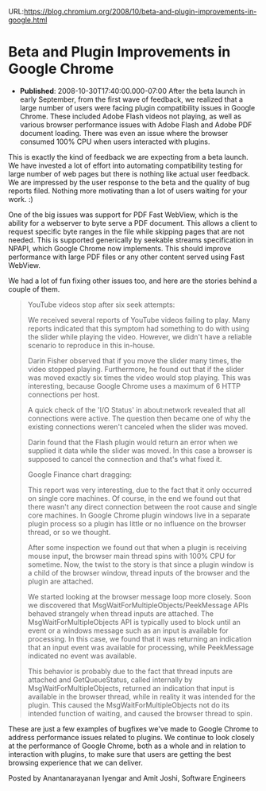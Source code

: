 URL:https://blog.chromium.org/2008/10/beta-and-plugin-improvements-in-google.html
# Beta and Plugin Improvements in Google Chrome
- **Published**: 2008-10-30T17:40:00.000-07:00
After the beta launch in early September, from the first wave of feedback, we realized that a large number of users were facing plugin compatibility issues in Google Chrome. These included Adobe Flash videos not playing, as well as various browser performance issues with Adobe Flash and Adobe PDF document loading. There was even an issue where the browser consumed 100% CPU when users interacted with plugins.

This is exactly the kind of feedback we are expecting from a beta launch. We have invested a lot of effort into automating compatibility testing for large number of web pages but there is nothing like actual user feedback. We are impressed by the user response to the beta and the quality of bug reports filed. Nothing more motivating than a lot of users waiting for your work. :)

One of the big issues was support for PDF Fast WebView, which is the ability for a webserver to byte serve a PDF document. This allows a client to request specific byte ranges in the file while skipping pages that are not needed. This is supported generically by seekable streams specification in NPAPI, which Google Chrome now implements. This should improve performance with large PDF files or any other content served using Fast WebView.

We had a lot of fun fixing other issues too, and here are the stories behind a couple of them.

> YouTube videos stop after six seek attempts:
>
> We received several reports of YouTube videos failing to play. Many reports indicated that this symptom had something to do with using the slider while playing the video. However, we didn't have a reliable scenario to reproduce in this in-house.
>
> Darin Fisher observed that if you move the slider many times, the video stopped playing. Furthermore, he found out that if the slider was moved exactly six times the video would stop playing. This was interesting, because Google Chrome uses a maximum of 6 HTTP connections per host.
>
> A quick check of the 'I/O Status' in about:network revealed that all connections were active. The question then became one of why the existing connections weren't canceled when the slider was moved.
>
> Darin found that the Flash plugin would return an error when we supplied it data while the slider was moved. In this case a browser is supposed to cancel the connection and that's what fixed it.
>
> Google Finance chart dragging:
>
> This report was very interesting, due to the fact that it only occurred on single core machines. Of course, in the end we found out that there wasn't any direct connection between the root cause and single core machines. In Google Chrome plugin windows live in a separate plugin process so a plugin has little or no influence on the browser thread, or so we thought.
>
> After some inspection we found out that when a plugin is receiving mouse input, the browser main thread spins with 100% CPU for sometime. Now, the twist to the story is that since a plugin window is a child of the browser window, thread inputs of the browser and the plugin are attached.
>
> We started looking at the browser message loop more closely. Soon we discovered that MsgWaitForMultipleObjects/PeekMessage APIs behaved strangely when thread inputs are attached. The MsgWaitForMultipleObjects API is typically used to block until an event or a windows message such as an input is available for processing. In this case, we found that it was returning an indication that an input event was available for processing, while PeekMessage indicated no event was available.
>
> This behavior is probably due to the fact that thread inputs are attached and GetQueueStatus, called internally by MsgWaitForMultipleObjects, returned an indication that input is available in the browser thread, while in reality it was intended for the plugin. This caused the MsgWaitForMultipleObjects not do its intended function of waiting, and caused the browser thread to spin.

These are just a few examples of bugfixes we've made to Google Chrome to address performance issues related to plugins. We continue to look closely at the performance of Google Chrome, both as a whole and in relation to interaction with plugins, to make sure that users are getting the best browsing experience that we can deliver.

Posted by Anantanarayanan Iyengar and Amit Joshi, Software Engineers